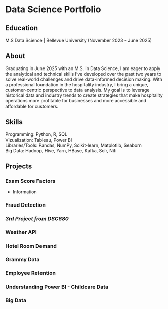 # Data Science Portfolio
## Education
M.S Data Science | Bellevue University (November 2023 - June 2025)

## About
Graduating in June 2025 with an M.S. in Data Science, I am eager to apply the analytical and technical skills I’ve developed over the past two years to solve real-world challenges and drive data-informed decision making. With a professional foundation in the hospitality industry, I bring a unique, customer-centric perspective to data analysis. My goal is to leverage historical data and industry trends to create strategies that make hospitality operations more profitable for businesses and more accessible and affordable for customers.

## Skills
Programming: Python, R, SQL  
Vizualization: Tableau, Power BI  
Libraries/Tools: Pandas, NumPy, Scikit-learn, Matplotlib, Seaborn  
Big Data: Hadoop, Hive, Yarn, HBase, Kafka, Solr, Nifi  

## Projects
### Exam Score Factors
  - Information  
### Fraud Detection  
### *3rd Project from DSC680*  
### Weather API  
### Hotel Room Demand  
### Grammy Data  
### Employee Retention  
### Understanding Power BI - Childcare Data  
### Big Data  
